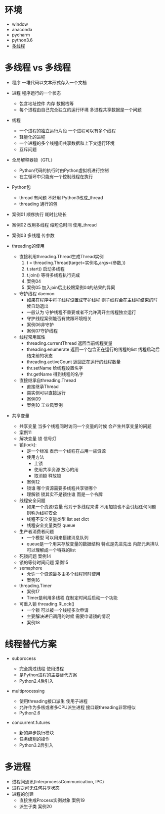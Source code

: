 # 环境
- window
- anaconda
- pycharm
- python3.6
- [多线程](https://www.cnblogs.com/jokerbj/p/7460260.html)

# 多线程 vs 多线程
- 程序  一堆代码以文本形式存入一个文档
- 进程  程序运行的一个状态
    - 包含地址控件 内存 数据栈等
    - 每个进程由自己完全独立的运行环境 多进程共享数据是一个问题
- 线程 
    - 一个进程的独立运行片段 一个进程可以有多个线程
    - 轻量化的进程
    - 一个进程的多个线程间共享数据和上下文运行环境
    - 互斥问题
- 全局解释器锁（GTL）
    - Python代码的执行时由Python虚拟机进行控制
    - 在主循环中只能有一个控制线程在执行
            
- Python包
    - thread  有问题 不好用 Python3改成_thread
    - threading 通行的包
- 案例01 顺序执行 耗时比较长
- 案例02 改用多线程 缩短总时间  使用_thread  
- 案例03 多线程 传参数

- threading的使用
    - 直接利用threading.Thread生成Thread实例
        1. t = threading.Thread(target=实例名,args=(参数,))
        2. t.start()  启动多线程
        3. t.join()  等待多线程执行完成
        4. 案例04
        5. 案例05  加入join后比较跟案例04的结果的异同
    - 守护线程 daemon 
        - 如果在程序中将子线程设置成守护线程 则子线程会在主线程结束的时候自动退出
        - 一般认为 守护线程不重要或者不允许离开主线程独立运行
        - 守护线程案例能否有效跟环境相关
        - 案例06非守护
        - 案例07守护线程
    - 线程常用属性
        - threading.currentThread  返回当前线程变量
        - threading.enumerate 返回一个包含正在运行的线程的list 线程启动后 结束前的状态
        - threading.activeCount 返回正在运行的线程数量
        - thr.setName 给线程设置名字
        - thr.getName 得到线程的名字
    - 直接继承自threading.Thread
        - 直接继承Thread
        - 类实例可以直接运行
        - 案例09 
        - 案例10 工业风案例
- 共享变量
    - 共享变量 当多个线程同时访问一个变量的时候 会产生共享变量的问题
    - 案例11
    - 解决变量 锁 信号灯
    - 锁(lock):
        - 是一个标准 表示一个线程在占用一些资源
        - 使用方法
            - 上锁
            - 使用共享资源 放心的用
            - 取消锁 释放锁
        - 案例12            
        - 锁谁 哪个资源需要多线程共享锁哪个
        - 理解锁 锁其实不是锁住谁 而是一个令牌
    - 线程安全问题
        - 如果一个资源/变量 他对于多线程来讲 不用加锁也不会引起任何问题 则称为线程安全
        - 线程不安全变量类型 list set dict        
        - 线程安全变量类型 queue
    - 生产者消费者问题
        - 一个模型 可以用来搭建消息队列
        - queue是一个用来存放变量的数据结构 特点是先进先出 内部元素排队 可以理解成一个特殊的list
    - 死锁问题 案例14
    - 锁的等待时间问题 案例15
    - semaphore
        - 允许一个资源最多由多个线程同时使用
        - 案例16
    - threading.Timer
        - 案例17
        - Timer是利用多线程 在制定时间后启动一个功能
    - 可重入锁 threading.RLock()
        - 一个锁 可以被一个线程多次申请
        - 主要解决递归调用的时候 需要申请锁的情况
        - 案例18                 
     
# 线程替代方案
- subprocess
    - 完全跳过线程 使用进程
    - 是Python进程的主要替代方案
    - Python2.4后引入
- multiprocessing
    - 使用threading接口派生 使用子进程
    - 允许作为多核或者多CPU派生进程 接口跟threading非常相似
    - Python2.6
    
- concurrent.futures
    - 新的异步执行模块
    - 任务级别的操作
    - Python3.2后引入
    
# 多进程
- 进程间通讯(InterprocessCommunication, IPC) 
- 进程之间无任何共享状态
- 进程的创建
    - 直接生成Process实例对象 案例19
    - 派生子类 案例20                                